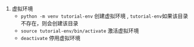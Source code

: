 1. 虚拟环境
	- `python -m venv tutorial-env` 创建虚拟环境 , `tutorial-env`如果该目录不存在，则会创建该目录
	- `source tutorial-env/bin/activate` 激活虚拟环境
	- `deactivate` 停用虚拟环境